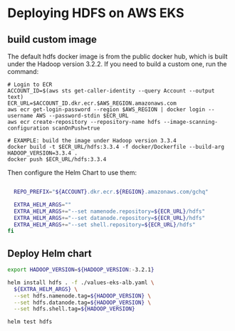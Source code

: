 # Deploying HDFS on AWS EKS

## build custom image
The default hdfs docker image is from the public docker hub, which is built under the Hadoop version 3.2.2. If you need to build a custom one, run the command:

```
# Login to ECR
ACCOUNT_ID=$(aws sts get-caller-identity --query Account --output text)
ECR_URL=$ACCOUNT_ID.dkr.ecr.$AWS_REGION.amazonaws.com
aws ecr get-login-password --region $AWS_REGION | docker login --username AWS --password-stdin $ECR_URL
aws ecr create-repository --repository-name hdfs --image-scanning-configuration scanOnPush=true

# EXAMPLE: build the image under Hadoop version 3.3.4
docker build -t $ECR_URL/hdfs:3.3.4 -f docker/Dockerfile --build-arg HADOOP_VERSION=3.3.4 .
docker push $ECR_URL/hdfs:3.3.4

```
Then configure the Helm Chart to use them:

```bash

  REPO_PREFIX="${ACCOUNT}.dkr.ecr.${REGION}.amazonaws.com/gchq"

  EXTRA_HELM_ARGS=""
  EXTRA_HELM_ARGS+="--set namenode.repository=${ECR_URL}/hdfs"
  EXTRA_HELM_ARGS+="--set datanode.repository=${ECR_URL}/hdfs"
  EXTRA_HELM_ARGS+="--set shell.repository=${ECR_URL}/hdfs"
fi
```

## Deploy Helm chart
```bash
export HADOOP_VERSION=${HADOOP_VERSION:-3.2.1}

helm install hdfs . -f ./values-eks-alb.yaml \
  ${EXTRA_HELM_ARGS} \
  --set hdfs.namenode.tag=${HADOOP_VERSION} \
  --set hdfs.datanode.tag=${HADOOP_VERSION} \
  --set hdfs.shell.tag=${HADOOP_VERSION}

helm test hdfs
```
